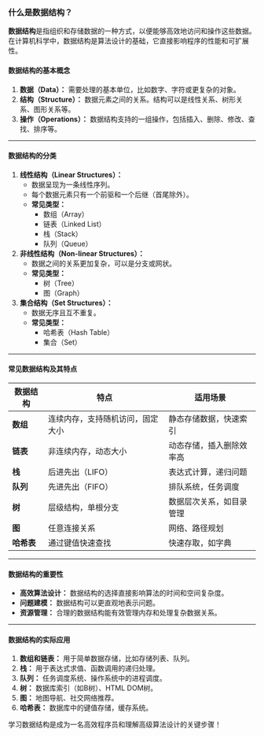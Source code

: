 ### **什么是数据结构？**

**数据结构**是指组织和存储数据的一种方式，以便能够高效地访问和操作这些数据。在计算机科学中，数据结构是算法设计的基础，它直接影响程序的性能和可扩展性。

#### **数据结构的基本概念**

1. **数据（Data）：** 需要处理的基本单位，比如数字、字符或更复杂的对象。
2. **结构（Structure）：** 数据元素之间的关系。结构可以是线性关系、树形关系、图形关系等。
3. **操作（Operations）：** 数据结构支持的一组操作，包括插入、删除、修改、查找、排序等。

---

#### **数据结构的分类**

1. **线性结构（Linear Structures）：**
    - 数据呈现为一条线性序列。
    - 每个数据元素只有一个前驱和一个后继（首尾除外）。
    - **常见类型：**
        - 数组（Array）
        - 链表（Linked List）
        - 栈（Stack）
        - 队列（Queue）
2. **非线性结构（Non-linear Structures）：**
    - 数据之间的关系更加复杂，可以是分支或网状。
    - **常见类型：**
        - 树（Tree）
        - 图（Graph）
3. **集合结构（Set Structures）：**
    - 数据无序且互不重复。
    - **常见类型：**
        - 哈希表（Hash Table）
        - 集合（Set）

---

#### **常见数据结构及其特点**

|**数据结构**|**特点**|**适用场景**|
|---|---|---|
|**数组**|连续内存，支持随机访问，固定大小|静态存储数据，快速索引|
|**链表**|非连续内存，动态大小|动态存储，插入删除效率高|
|**栈**|后进先出（LIFO）|表达式计算，递归问题|
|**队列**|先进先出（FIFO）|排队系统，任务调度|
|**树**|层级结构，单根分支|数据层次关系，如目录管理|
|**图**|任意连接关系|网络、路径规划|
|**哈希表**|通过键值快速查找|快速存取，如字典|

---

#### **数据结构的重要性**

- **高效算法设计：** 数据结构的选择直接影响算法的时间和空间复杂度。
- **问题建模：** 数据结构可以更直观地表示问题。
- **资源管理：** 合理的数据结构能有效管理内存和处理复杂数据关系。

---

#### **数据结构的实际应用**

1. **数组和链表：** 用于简单数据存储，比如存储列表、队列。
2. **栈：** 用于表达式求值、函数调用的递归处理。
3. **队列：** 任务调度系统、操作系统中的进程调度。
4. **树：** 数据库索引（如B树）、HTML DOM树。
5. **图：** 地图导航、社交网络推荐。
6. **哈希表：** 数据库中的键值存储，缓存系统。

学习数据结构是成为一名高效程序员和理解高级算法设计的关键步骤！